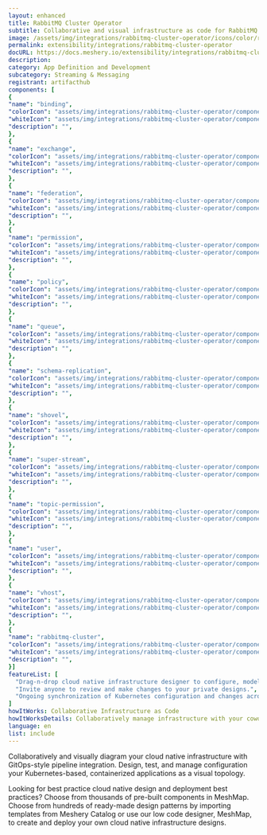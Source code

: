 ```yaml
---
layout: enhanced
title: RabbitMQ Cluster Operator
subtitle: Collaborative and visual infrastructure as code for RabbitMQ Cluster Operator
image: /assets/img/integrations/rabbitmq-cluster-operator/icons/color/rabbitmq-cluster-operator-color.svg
permalink: extensibility/integrations/rabbitmq-cluster-operator
docURL: https://docs.meshery.io/extensibility/integrations/rabbitmq-cluster-operator
description: 
category: App Definition and Development
subcategory: Streaming & Messaging
registrant: artifacthub
components: [
{
"name": "binding",
"colorIcon": "assets/img/integrations/rabbitmq-cluster-operator/components/binding/icons/color/binding-color.svg",
"whiteIcon": "assets/img/integrations/rabbitmq-cluster-operator/components/binding/icons/white/binding-white.svg",
"description": "",
},
{
"name": "exchange",
"colorIcon": "assets/img/integrations/rabbitmq-cluster-operator/components/exchange/icons/color/exchange-color.svg",
"whiteIcon": "assets/img/integrations/rabbitmq-cluster-operator/components/exchange/icons/white/exchange-white.svg",
"description": "",
},
{
"name": "federation",
"colorIcon": "assets/img/integrations/rabbitmq-cluster-operator/components/federation/icons/color/federation-color.svg",
"whiteIcon": "assets/img/integrations/rabbitmq-cluster-operator/components/federation/icons/white/federation-white.svg",
"description": "",
},
{
"name": "permission",
"colorIcon": "assets/img/integrations/rabbitmq-cluster-operator/components/permission/icons/color/permission-color.svg",
"whiteIcon": "assets/img/integrations/rabbitmq-cluster-operator/components/permission/icons/white/permission-white.svg",
"description": "",
},
{
"name": "policy",
"colorIcon": "assets/img/integrations/rabbitmq-cluster-operator/components/policy/icons/color/policy-color.svg",
"whiteIcon": "assets/img/integrations/rabbitmq-cluster-operator/components/policy/icons/white/policy-white.svg",
"description": "",
},
{
"name": "queue",
"colorIcon": "assets/img/integrations/rabbitmq-cluster-operator/components/queue/icons/color/queue-color.svg",
"whiteIcon": "assets/img/integrations/rabbitmq-cluster-operator/components/queue/icons/white/queue-white.svg",
"description": "",
},
{
"name": "schema-replication",
"colorIcon": "assets/img/integrations/rabbitmq-cluster-operator/components/schema-replication/icons/color/schema-replication-color.svg",
"whiteIcon": "assets/img/integrations/rabbitmq-cluster-operator/components/schema-replication/icons/white/schema-replication-white.svg",
"description": "",
},
{
"name": "shovel",
"colorIcon": "assets/img/integrations/rabbitmq-cluster-operator/components/shovel/icons/color/shovel-color.svg",
"whiteIcon": "assets/img/integrations/rabbitmq-cluster-operator/components/shovel/icons/white/shovel-white.svg",
"description": "",
},
{
"name": "super-stream",
"colorIcon": "assets/img/integrations/rabbitmq-cluster-operator/components/super-stream/icons/color/super-stream-color.svg",
"whiteIcon": "assets/img/integrations/rabbitmq-cluster-operator/components/super-stream/icons/white/super-stream-white.svg",
"description": "",
},
{
"name": "topic-permission",
"colorIcon": "assets/img/integrations/rabbitmq-cluster-operator/components/topic-permission/icons/color/topic-permission-color.svg",
"whiteIcon": "assets/img/integrations/rabbitmq-cluster-operator/components/topic-permission/icons/white/topic-permission-white.svg",
"description": "",
},
{
"name": "user",
"colorIcon": "assets/img/integrations/rabbitmq-cluster-operator/components/user/icons/color/user-color.svg",
"whiteIcon": "assets/img/integrations/rabbitmq-cluster-operator/components/user/icons/white/user-white.svg",
"description": "",
},
{
"name": "vhost",
"colorIcon": "assets/img/integrations/rabbitmq-cluster-operator/components/vhost/icons/color/vhost-color.svg",
"whiteIcon": "assets/img/integrations/rabbitmq-cluster-operator/components/vhost/icons/white/vhost-white.svg",
"description": "",
},
{
"name": "rabbitmq-cluster",
"colorIcon": "assets/img/integrations/rabbitmq-cluster-operator/components/rabbitmq-cluster/icons/color/rabbitmq-cluster-color.svg",
"whiteIcon": "assets/img/integrations/rabbitmq-cluster-operator/components/rabbitmq-cluster/icons/white/rabbitmq-cluster-white.svg",
"description": "",
}]
featureList: [
  "Drag-n-drop cloud native infrastructure designer to configure, model, and deploy your workloads.",
  "Invite anyone to review and make changes to your private designs.",
  "Ongoing synchronization of Kubernetes configuration and changes across any number of clusters."
]
howItWorks: Collaborative Infrastructure as Code
howItWorksDetails: Collaboratively manage infrastructure with your coworkers synchronously sharing the same designs.
language: en
list: include
---
```

<p>

</p>
<p>
    Collaboratively and visually diagram your cloud native infrastructure with GitOps-style pipeline integration. Design, test, and manage configuration your Kubernetes-based, containerized applications as a visual topology.
</p>
<p>
    Looking for best practice cloud native design and deployment best practices? Choose from thousands of pre-built components in MeshMap. Choose from hundreds of ready-made design patterns by importing templates from Meshery Catalog or use our low code designer, MeshMap, to create and deploy your own cloud native infrastructure designs.
</p>
